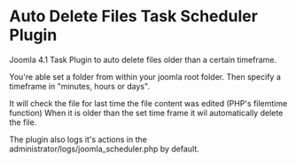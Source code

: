 # Auto Delete Files Task Scheduler Plugin
Joomla 4.1 Task Plugin to auto delete files older than a certain timeframe.

You're able set a folder from within your joomla root folder.
Then specify a timeframe in "minutes, hours or days".

It will check the file for last time the file content was edited (PHP's filemtime function)
When it is older than the set time frame it wil automatically delete the file. 

The plugin also logs it's actions in the administrator/logs/joomla_scheduler.php by default.
